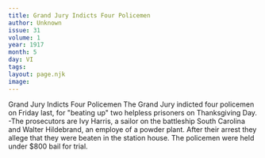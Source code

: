 ```yaml
---
title: Grand Jury Indicts Four Policemen
author: Unknown
issue: 31
volume: 1
year: 1917
month: 5
day: VI
tags:
layout: page.njk
image:
---
```

Grand Jury Indicts Four Policemen   The Grand Jury indicted four policemen on Friday last, for "beating up" two helpless prisoners on Thanksgiving Day.   -The prosecutors are Ivy Harris, a sailor on the battleship South Carolina and Walter Hildebrand, an employe of a powder plant. After their arrest they allege that they were beaten in the station house. The policemen   were held under $800 bail for trial.   
